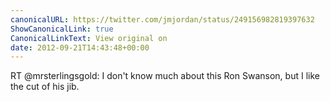 ```yaml
---
canonicalURL: https://twitter.com/jmjordan/status/249156982819397632
ShowCanonicalLink: true
CanonicalLinkText: View original on
date: 2012-09-21T14:43:48+00:00
---
```

RT @mrsterlingsgold: I don't know much about this Ron Swanson, but I like the cut of his jib.